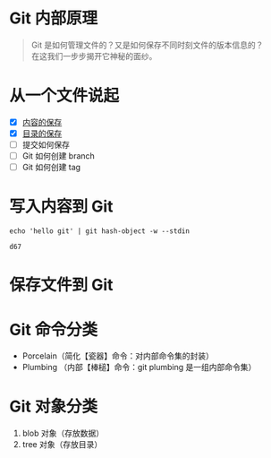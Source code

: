 # Git 内部原理
>Git 是如何管理文件的？又是如何保存不同时刻文件的版本信息的？   
>在这我们一步步揭开它神秘的面纱。

# 从一个文件说起
- [x] [内容的保存](#git-命令分类)
- [x] [目录的保存](#git-对象分类)
- [ ] 提交如何保存
- [ ] Git 如何创建 branch
- [ ] Git 如何创建 tag

# 写入内容到 Git
```shell
echo 'hello git' | git hash-object -w --stdin
```

```shell
d67
```


# 保存文件到 Git

# Git 命令分类
* Porcelain（简化【瓷器】命令：对内部命令集的封装）
* Plumbing （内部【棒槌】命令：git plumbing 是一组内部命令集）

# Git 对象分类
1. blob 对象（存放数据）
1. tree 对象（存放目录）

